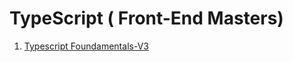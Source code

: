 # TypeScript ( Front-End Masters)

1. [Typescript Foundamentals-V3](https://www.typescript-training.com/course/fundamentals-v3)
